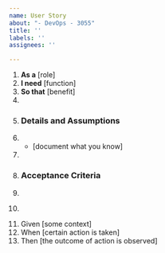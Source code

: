 ```yaml
---
name: User Story
about: "- DevOps - 3055"
title: ''
labels: ''
assignees: ''

---
```


1.	 **As a** [role]  
2.	 **I need** [function]  
3.	 **So that** [benefit]  
4.	   
5.	 ### Details and Assumptions
6.	 * [document what you know]
7.	   
8.	 ### Acceptance Criteria  
9.	   
10.	 ```gherkin
11.	 Given [some context]
12.	 When [certain action is taken]
13.	 Then [the outcome of action is observed]
 ```
